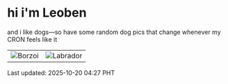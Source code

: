 # hi i'm Leoben

and i like dogs—so have some random dog pics that change whenever my CRON feels like it

|  |  |
|--------|----------|
| ![Borzoi](https://random-dog-vercel.vercel.app/api/random-borzoi?v=1760905672) | ![Labrador](https://random-dog-vercel.vercel.app/api/random-labrador?v=1760905672) |

Last updated: 2025-10-20 04:27 PHT
